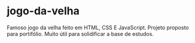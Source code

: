 # jogo-da-velha
Famoso jogo da velha feito em HTML, CSS E JavaScript. Projeto proposto para portifólio. Muito útil para solidificar a base de estudos.
